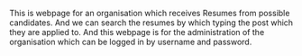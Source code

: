This is webpage for an organisation which receives Resumes from possible candidates. And we can search the resumes by which typing the post which they are applied to.
And this webpage is for the administration of the organisation which can be logged in by username and password.
